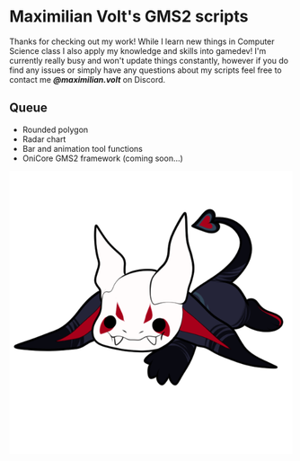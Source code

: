 # Maximilian Volt's GMS2 scripts

Thanks for checking out my work!
While I learn new things in Computer Science class I also apply my knowledge and skills into gamedev!
I'm currently really busy and won't update things constantly, however if you do find any issues or simply have any questions about my scripts feel free to contact me __*@maximilian.volt*__ on Discord.

## Queue

- Rounded polygon
- Radar chart
- Bar and animation tool functions
- OniCore GMS2 framework (coming soon...)

![Chibi Drenneth, artwork by @FrivoMutt!](onicore/drenny.png)
